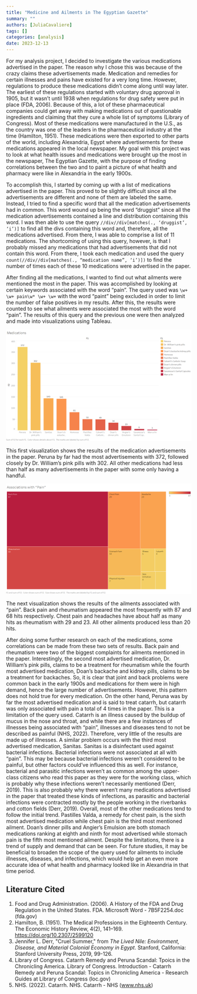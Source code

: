 ```yaml
---
title: "Medicine and Ailments in The Egyptian Gazette"
summary: ""
authors: [JuliaCavaliere]
tags: []
categories: [analysis]
date: 2023-12-13
---
```

For my analysis project, I decided to investigate the various medications advertised in the paper. The reason why I chose this was because of the crazy claims these advertisements made. Medication and remedies for certain illnesses and pains have existed for a very long time. However, regulations to produce these medications didn’t come along until way later. The earliest of these regulations started with voluntary drug approval in 1905, but it wasn’t until 1938 when regulations for drug safety were put in place (FDA, 2006). Because of this, a lot of these pharmaceutical companies could get away with making medications out of questionable ingredients and claiming that they cure a whole list of symptoms (Library of Congress). Most of these medications were manufactured in the U.S., as the country was one of the leaders in the pharmaceutical industry at the time (Hamilton, 1951). These medications were then exported to other parts of the world, including Alexandria, Egypt where advertisements for these medications appeared in the local newspaper. My goal with this project was to look at what health issues and medications were brought up the most in the newspaper, The Egyptian Gazette, with the purpose of finding correlations between the two and to paint a picture of what health and pharmacy were like in Alexandria in the early 1900s.

To accomplish this, I started by coming up with a list of medications advertised in the paper. This proved to be slightly difficult since all the advertisements are different and none of them are labeled the same. Instead, I tried to find a specific word that all the medication advertisements had in common. This word wound up being the word “druggist” since all the medication advertisements contained a line and distribution containing this word. I was then able to use the query `//div//div[matches(., ‘druggist’, ‘i’)]` to find all the divs containing this word and, therefore, all the medications advertised. From there, I was able to comprise a list of 11 medications. The shortcoming of using this query, however, is that I probably missed any medications that had advertisements that did not contain this word. From there, I took each medication and used the query `count(//div//div[matches(., “medication name”, ‘i’)])` to find the number of times each of these 10 medications were advertised in the paper. 
	
After finding all the medications, I wanted to find out what ailments were mentioned the most in the paper. This was accomplished by looking at certain keywords associated with the word “pain”. The query used was `\w+ \w+ pain\w* \w+ \w+` with the word “paint” being excluded in order to limit the number of false positives in my results. After this, the results were counted to see what ailments were associated the most with the word “pain”. The results of this query and the previous one were then analyzed and made into visualizations using Tableau.
	
![Medications](medications.png)

This first visualization shows the results of the medication advertisements in the paper. Peruna by far had the most advertisements with 372, followed closely by Dr. William’s pink pills with 302. All other medications had less than half as many advertisements in the paper with some only having a handful. 

![Associations with the word "Pain"](associations.png)

The next visualization shows the results of the ailments associated with “pain”. Back pain and rheumatism appeared the most frequently with 87 and 68 hits respectively. Chest pain and headaches have about half as many hits as rheumatism with 29 and 23. All other ailments produced less than 20 hits.

After doing some further research on each of the medications, some correlations can be made from these two sets of results. Back pain and rheumatism were two of the biggest complaints for ailments mentioned in the paper. Interestingly, the second most advertised medication, Dr. William’s pink pills, claims to be a treatment for rheumatism while the fourth most advertised medication, Doan’s backache and kidney pills, claims to be a treatment for backaches. So, it is clear that joint and back problems were common back in the early 1900s and medications for them were in high demand, hence the large number of advertisements. However, this pattern does not hold true for every medication. On the other hand, Peruna was by far the most advertised medication and is said to treat catarrh, but catarrh was only associated with pain a total of 4 times in the paper. This is a limitation of the query used. Catarrh is an illness caused by the buildup of mucus in the nose and throat, and while there are a few instances of illnesses being associated with “pain”, illnesses and diseases tend to not be described as painful (NHS, 2022). Therefore, very little of the results are made up of illnesses. A similar problem occurs with the third most advertised medication, Sanitas. Sanitas is a disinfectant used against bacterial infections. Bacterial infections were not associated at all with “pain”. This may be because bacterial infections weren’t considered to be painful, but other factors could’ve influenced this as well. For instance, bacterial and parasitic infections weren’t as common among the upper-class citizens who read this paper as they were for the working class, which is probably why these infections weren’t necessarily mentioned (Derr, 2019). This is also probably why there weren’t many medications advertised in the paper that treated these kinds of infections, as parasitic and bacterial infections were contracted mostly by the people working in the riverbanks and cotton fields (Derr, 2019). Overall, most of the other medications tend to follow the initial trend. Pastilles Valda, a remedy for chest pain, is the sixth most advertised medication while chest pain is the third most mentioned ailment. Doan’s dinner pills and Angier’s Emulsion are both stomach medications ranking at eighth and ninth for most advertised while stomach pain is the fifth most mentioned ailment. Despite the limitations, there is a trend of supply and demand that can be seen. For future studies, it may be beneficial to broaden the scope of the query used for ailments to include illnesses, diseases, and infections, which would help get an even more accurate idea of what health and pharmacy looked like in Alexandria in that time period.

## Literature Cited
1. Food and Drug Administration. (2006). A History of the FDA and Drug Regulation in the United States. FDA. Microsoft Word - 7B5F2254.doc (fda.gov)
2. Hamilton, B. (1951). The Medical Professions in the Eighteenth Century. The Economic History Review, 4(2), 141–169. https://doi.org/10.2307/2599120
3. Jennifer L. Derr, "Cruel Summer," from _The Lived Nile: Environment, Disease, and Material Colonial Economy in Egypt_. Stanford, California: Stanford University Press, 2019, 99-126.
4. Library of Congress. Catarrh Remedy and Peruna Scandal: Tpoics in the Chronicling America. Library of Congress. Introduction - Catarrh Remedy and Peruna Scandal: Topics in Chronicling America - Research Guides at Library of Congress (loc.gov)
5. NHS. (2022). Catarrh. NHS. Catarrh - NHS (www.nhs.uk)
